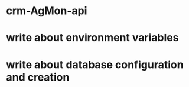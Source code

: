# crm-AgMon-api

# write about environment variables

# write about database configuration and creation
